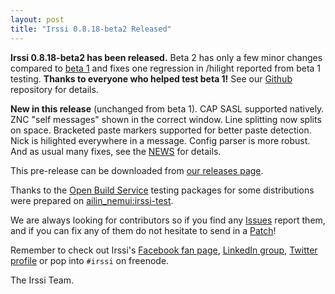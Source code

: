 ```yaml
---
layout: post
title: "Irssi 0.8.18-beta2 Released"
---
```


**Irssi 0.8.18-beta2 has been released.** Beta 2 has only a few minor
changes compared to [beta 1](/2015/12/21/irssi-0.8.18-beta-released/)
and fixes one regression  in /hilight reported from beta 1 testing.
**Thanks to everyone who helped test beta 1!**
See our [Github](https://github.com/irssi/irssi)
repository for details.

**New in this release** (unchanged from beta 1). CAP SASL supported
natively. ZNC "self messages" shown in the correct window. Line splitting
now splits on space. Bracketed paste markers supported for better paste
detection. Nick is hilighted everywhere in a message. Config parser is
more robust. And as usual many fixes, see the
[NEWS](https://raw.githubusercontent.com/irssi/irssi/0.8.18-beta2/NEWS)
for details.

This pre-release can be downloaded from
[our releases page](https://github.com/irssi/irssi/releases).

Thanks to the [Open Build Service](https://build.opensuse.org/) testing
packages for some distributions were prepared on
[ailin_nemui:irssi-test](http://download.opensuse.org/repositories/home:/ailin_nemui:/irssi-test/).

We are always looking for contributors so if you find any
[Issues](https://github.com/irssi/irssi/issues) report them, and if
you can fix any of them do not hesitate to send in a
[Patch](https://github.com/irssi/irssi/pulls)!

Remember to check out Irssi's [Facebook fan page](https://facebook.com/irssi),
[LinkedIn group](http://www.linkedin.com/groups?gid=147751), [Twitter
profile](https://twitter.com/IrssiProject) or pop into `#irssi` on freenode.

The Irssi Team.
